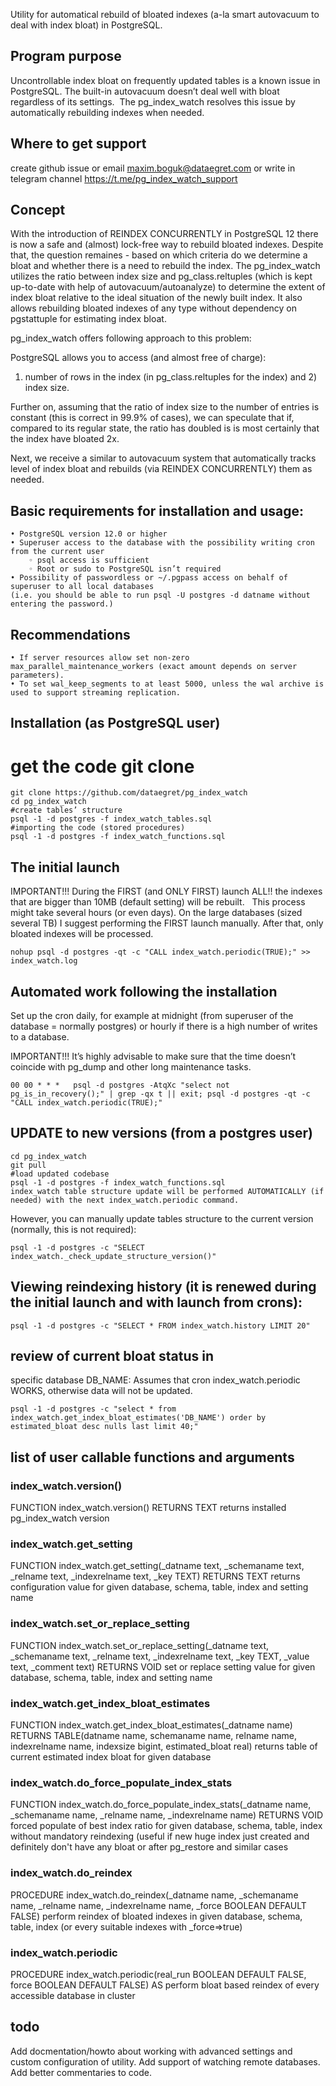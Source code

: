 Utility for automatical rebuild of bloated indexes (a-la smart autovacuum to deal with index bloat) in PostgreSQL.

## Program purpose
Uncontrollable index bloat on frequently updated tables is a known issue in PostgreSQL.
The built-in autovacuum doesn’t deal well with bloat regardless of its settings. 
The pg_index_watch resolves this issue by automatically rebuilding indexes when needed. 

## Where to get support
create github issue
or email maxim.boguk@dataegret.com
or write in telegram channel https://t.me/pg_index_watch_support


## Concept
With the introduction of REINDEX CONCURRENTLY in PostgreSQL 12 there is now a safe and (almost) lock-free way to rebuild bloated indexes.
Despite that, the question remaines - based on which criteria do we determine a bloat and whether there is a need to rebuild the index.
The pg_index_watch utilizes the ratio between index size and pg_class.reltuples (which is kept up-to-date with help of autovacuum/autoanalyze) to determine the extent of index bloat relative to the ideal situation of the newly built index.
It also allows rebuilding bloated indexes of any type without dependency on pgstattuple for estimating index bloat.

pg_index_watch offers following approach to this problem:

PostgreSQL allows you to access (and almost free of charge):
1) number of rows in the index (in pg_class.reltuples for the index) and 2) index size.

Further on, assuming that the ratio of index size to the number of entries is constant (this is correct in 99.9% of cases), we can speculate that if, compared to its regular state, the ratio has doubled is is most certainly that the index have bloated 2x.

Next, we receive a similar to autovacuum system that automatically tracks level of index bloat and rebuilds (via REINDEX CONCURRENTLY) them as needed.


## Basic requirements for installation and usage:
    • PostgreSQL version 12.0 or higher
    • Superuser access to the database with the possibility writing cron from the current user 
        ◦ psql access is sufficient
        ◦ Root or sudo to PostgreSQL isn’t required
    • Possibility of passwordless or ~/.pgpass access on behalf of superuser to all local databases
    (i.e. you should be able to run psql -U postgres -d datname without entering the password.)

## Recommendations 
    • If server resources allow set non-zero max_parallel_maintenance_workers (exact amount depends on server parameters).
    • To set wal_keep_segments to at least 5000, unless the wal archive is used to support streaming replication.

## Installation (as PostgreSQL user)

# get the code git clone
```
git clone https://github.com/dataegret/pg_index_watch
cd pg_index_watch
#create tables’ structure
psql -1 -d postgres -f index_watch_tables.sql
#importing the code (stored procedures)
psql -1 -d postgres -f index_watch_functions.sql
```

## The initial launch

IMPORTANT!!! During the FIRST (and ONLY FIRST) launch ALL!! the indexes that are bigger than 10MB (default setting) will be rebuilt.  
This process might take several hours (or even days).
On the large databases (sized several TB) I suggest performing the FIRST launch manually. 
After that, only bloated indexes will be processed.

```
nohup psql -d postgres -qt -c "CALL index_watch.periodic(TRUE);" >> index_watch.log
```


## Automated work following the installation
Set up the cron daily, for example at midnight (from superuser of the database = normally postgres) or hourly if there is a high number of writes to a database. 

IMPORTANT!!! It’s highly advisable to make sure that the time doesn’t coincide with pg_dump and other long maintenance tasks.

```
00 00 * * *   psql -d postgres -AtqXc "select not pg_is_in_recovery();" | grep -qx t || exit; psql -d postgres -qt -c "CALL index_watch.periodic(TRUE);"
```

## UPDATE to new versions (from a postgres user)
```
cd pg_index_watch
git pull
#load updated codebase
psql -1 -d postgres -f index_watch_functions.sql
index_watch table structure update will be performed AUTOMATICALLY (if needed) with the next index_watch.periodic command.
```

However, you can manually update tables structure to the current version (normally, this is not required):

```
psql -1 -d postgres -c "SELECT index_watch._check_update_structure_version()"
```

## Viewing reindexing history (it is renewed during the initial launch and with launch from crons): 
```
psql -1 -d postgres -c "SELECT * FROM index_watch.history LIMIT 20"
```

## review of current bloat status in  
specific database DB_NAME:
Assumes that cron index_watch.periodic WORKS, otherwise data will not be updated.

```
psql -1 -d postgres -c "select * from index_watch.get_index_bloat_estimates('DB_NAME') order by estimated_bloat desc nulls last limit 40;"
```

## list of user callable functions and arguments

### index_watch.version()
FUNCTION index_watch.version() RETURNS TEXT
returns installed pg_index_watch version

### index_watch.get_setting
FUNCTION index_watch.get_setting(_datname text, _schemaname text, _relname text, _indexrelname text, _key TEXT) RETURNS TEXT
returns configuration value for given database, schema, table, index and setting name 

### index_watch.set_or_replace_setting
FUNCTION index_watch.set_or_replace_setting(_datname text, _schemaname text, _relname text, _indexrelname text, _key TEXT, _value text, _comment text) RETURNS VOID
set or replace setting value for given database, schema, table, index and setting name

### index_watch.get_index_bloat_estimates
FUNCTION index_watch.get_index_bloat_estimates(_datname name) RETURNS TABLE(datname name, schemaname name, relname name, indexrelname name, indexsize bigint, estimated_bloat real) 
returns table of current estimated index bloat for given database

### index_watch.do_force_populate_index_stats
FUNCTION index_watch.do_force_populate_index_stats(_datname name, _schemaname name, _relname name, _indexrelname name) RETURNS VOID
forced populate of best index ratio for given database, schema, table, index without mandatory reindexing (useful if new huge index just created and definitely don't have any bloat or after pg_restore and similar cases

### index_watch.do_reindex
PROCEDURE index_watch.do_reindex(_datname name, _schemaname name, _relname name, _indexrelname name, _force BOOLEAN DEFAULT FALSE) 
perform reindex of bloated indexes in given database, schema, table, index (or every suitable indexes with _force=>true)

### index_watch.periodic
PROCEDURE index_watch.periodic(real_run BOOLEAN DEFAULT FALSE, force BOOLEAN DEFAULT FALSE) AS
perform bloat based reindex of every accessible database in cluster


## todo
Add docmentation/howto about working with advanced settings and custom configuration of utility.
Add support of watching remote databases.
Add better commentaries to code.

